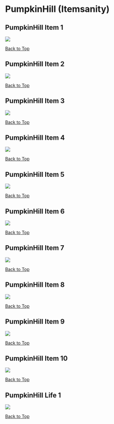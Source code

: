 # PumpkinHill (Itemsanity)

## PumpkinHill Item 1
![](./PumpkinHill/item-1-1.png)

[Back to Top](#)

## PumpkinHill Item 2
![](./PumpkinHill/item-2-1.png)

[Back to Top](#)

## PumpkinHill Item 3
![](./PumpkinHill/item-3-1.png)

[Back to Top](#)

## PumpkinHill Item 4
![](./PumpkinHill/item-4-1.png)

[Back to Top](#)

## PumpkinHill Item 5
![](./PumpkinHill/item-5-1.png)

[Back to Top](#)

## PumpkinHill Item 6
![](./PumpkinHill/item-6-1.png)

[Back to Top](#)

## PumpkinHill Item 7
![](./PumpkinHill/item-7-1.png)

[Back to Top](#)

## PumpkinHill Item 8
![](./PumpkinHill/item-8-1.png)

[Back to Top](#)

## PumpkinHill Item 9
![](./PumpkinHill/item-9-1.png)

[Back to Top](#)

## PumpkinHill Item 10
![](./PumpkinHill/item-10-1.png)

[Back to Top](#)

## PumpkinHill Life 1
![](./PumpkinHill/life-1-1.png)

[Back to Top](#)

